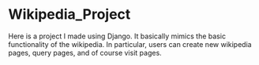 # Wikipedia_Project

Here is a project I made using Django. It basically mimics the basic functionality of the wikipedia. In particular, users can create new wikipedia pages, query pages,
and of course visit pages.
